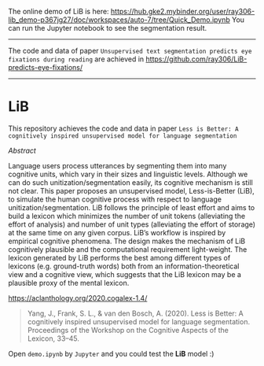 The online demo of LiB is here:
https://hub.gke2.mybinder.org/user/ray306-lib_demo-p367jg27/doc/workspaces/auto-7/tree/Quick_Demo.ipynb
You can run the Jupyter notebook to see the segmentation result.

---

The code and data of paper `Unsupervised text segmentation predicts eye fixations during reading` are achieved in https://github.com/ray306/LiB-predicts-eye-fixations/

---

# LiB
This repository achieves the code and data in paper `Less is Better: A cognitively inspired unsupervised model for language segmentation`

*Abstract*

Language users process utterances by segmenting them into many cognitive units, which vary in their sizes and linguistic levels. Although we can do such unitization/segmentation easily, its cognitive mechanism is still not clear. This paper proposes an unsupervised model, Less-is-Better (LiB), to simulate the human cognitive process with respect to language unitization/segmentation. LiB follows the principle of least effort and aims to build a lexicon which minimizes the number of unit tokens (alleviating the effort of analysis) and number of unit types (alleviating the effort of storage) at the same time on any given corpus. LiB’s workflow is inspired by empirical cognitive phenomena. The design makes the mechanism of LiB cognitively plausible and the computational requirement light-weight. The lexicon generated by LiB performs the best among different types of lexicons (e.g. ground-truth words) both from an information-theoretical view and a cognitive view, which suggests that the LiB lexicon may be a plausible proxy of the mental lexicon.

https://aclanthology.org/2020.cogalex-1.4/

> Yang, J., Frank, S. L., & van den Bosch, A. (2020). Less is Better: A cognitively inspired unsupervised model for language segmentation. Proceedings of the Workshop on the Cognitive Aspects of the Lexicon, 33–45.

Open `demo.ipynb` by `Jupyter` and you could test the **LiB** model :)
